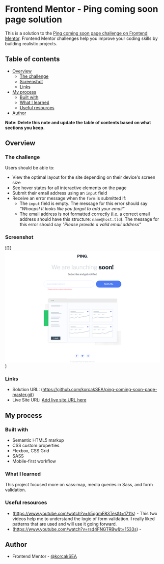 # Frontend Mentor - Ping coming soon page solution

This is a solution to the [Ping coming soon page challenge on Frontend Mentor](https://www.frontendmentor.io/challenges/ping-single-column-coming-soon-page-5cadd051fec04111f7b848da). Frontend Mentor challenges help you improve your coding skills by building realistic projects. 

## Table of contents

- [Overview](#overview)
  - [The challenge](#the-challenge)
  - [Screenshot](#screenshot)
  - [Links](#links)
- [My process](#my-process)
  - [Built with](#built-with)
  - [What I learned](#what-i-learned)
  - [Useful resources](#useful-resources)
- [Author](#author)

**Note: Delete this note and update the table of contents based on what sections you keep.**

## Overview

### The challenge

Users should be able to:

- View the optimal layout for the site depending on their device's screen size
- See hover states for all interactive elements on the page
- Submit their email address using an `input` field
- Receive an error message when the `form` is submitted if:
	- The `input` field is empty. The message for this error should say *"Whoops! It looks like you forgot to add your email"*
	- The email address is not formatted correctly (i.e. a correct email address should have this structure: `name@host.tld`). The message for this error should say *"Please provide a valid email address"*

### Screenshot

![](![alt text](image.png))

### Links

- Solution URL: (https://github.com/korcakSEA/ping-coming-soon-page-master.git)
- Live Site URL: [Add live site URL here](https://your-live-site-url.com)

## My process

### Built with

- Semantic HTML5 markup
- CSS custom properties
- Flexbox, CSS Grid
- SASS
- Mobile-first workflow

### What I learned

This project focused more on sass:map, media queries in Sass, and form validation.


### Useful resources

- (https://www.youtube.com/watch?v=h5qqmE83Tes&t=1711s) - This two videos help me to understand the logic of form validation. I really liked patterns that are used and will use it going forward.
- (https://www.youtube.com/watch?v=rsd4FNGTRBw&t=1533s) - 

## Author

- Frontend Mentor - [@korcakSEA](https://www.frontendmentor.io/profile/korcakSEA)
